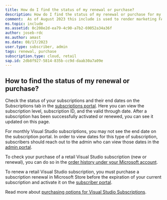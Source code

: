 ```yaml
---
title: How do I find the status of my renewal or purchase?
description: How do I find the status of my renewal or purchase for my Visual Studio subscription?
comment:  As of August 2023 this include is used to render marketing FAQ content for VS Subscriptions in the following portals - VSCom, Manage, and My portals. It was not used for learn.microsoft.com content at that time.  SMEs are Jose Becerra and Larissa Crawford of Red Door Collaborative and Angela Cao-Hong.
ms.topic: include
ms.assetid: 0c208e2d-ea79-4c90-a7b2-69052a34a36f
author: joseb-rdc
ms.author: amast
ms.date: 08/17/2023
user.type: subscriber, admin
tags: renewal, purchase
subscription.type: cloud, retail
sap.id: 2db8f927-5814-835b-cc9d-daab30a7a09e
---
```


## How to find the status of my renewal or purchase?

Check the status of your subscriptions and their end dates on the Subscriptions tab in the [subscriptions portal](https://my.visualstudio.com/subscriptions). Here you can view the subscription level, subscription ID, and the valid through date. After a subscription has been successfully activated or renewed, you can see it updated on this page. 

For monthly Visual Studio subscriptions, you may not see the end date on the subscription portal. In order to view dates for this type of subscription, subscribers should reach out to the admin who can view those dates in the [admin portal](https://manage.visualstudio.com/subscribers).

To check your purchase of a retail Visual Studio subscription (new or renewal), you can do so in the [order history under your Microsoft account](https://account.microsoft.com/billing/orders).

To renew a retail Visual Studio subscription, you must purchase a subscription renewal in Microsoft Store before the expiration of your current subscription and activate it on the [subscriber portal](https://my.visualstudio.com/Subscriptions).

Read more about [purchasing options for Visual Studio Subscriptions](https://learn.microsoft.com/visualstudio/subscriptions/buy-activate-retail).